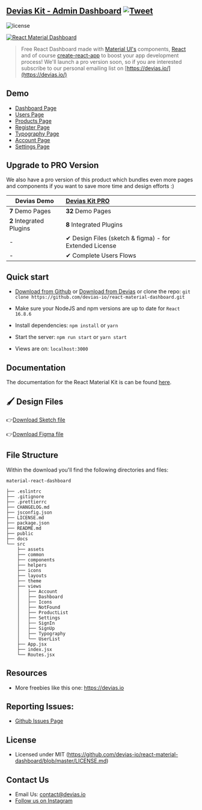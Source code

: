## [Devias Kit - Admin Dashboard](https://react-material-dashboard.devias.io/dashboard) [![Tweet](https://img.shields.io/twitter/url/http/shields.io.svg?style=social&logo=twitter)](https://twitter.com/intent/tweet?text=%F0%9F%9A%A8Devias%20Freebie%20Alert%20-%20An%20awesome%20ready-to-use%20register%20page%20made%20with%20%23material%20%23react%0D%0Ahttps%3A%2F%2Fdevias.io%20%23createreactapp%20%23devias%20%23material%20%23freebie%20%40devias-io)

![license](https://img.shields.io/badge/license-MIT-blue.svg)

[![React Material Dashboard](https://s3.eu-west-2.amazonaws.com/devias/products/react-material-dashboard/react-material-free-xl.jpg)](https://react-material-dashboard.devias.io/dashboard)

> Free React Dashboard made with [Material UI's](https://material-ui.com/?ref=devias-io) components, [React](https://reactjs.org/?ref=devias-io) and of course [create-react-app](https://facebook.github.io/create-react-app/?ref=devias-io) to boost your app development process! We'll launch a pro version soon, so if you are interested subscribe to our personal emailing list on [https://devias.io/](https://devias.io/)

## Demo

- [Dashboard Page](http://react-material-dashboard.devias.io/dashboard?ref=github-readme)
- [Users Page](http://react-material-dashboard.devias.io/users?ref=github-readme)
- [Products Page](http://react-material-dashboard.devias.io/products?ref=github-readme)
- [Register Page](http://react-material-dashboard.devias.io/sign-up?ref=github-readme)
- [Typography Page](http://react-material-dashboard.devias.io/typography?ref=github-readme)
- [Account Page](http://react-material-dashboard.devias.io/account?ref=github-readme)
- [Settings Page](http://react-material-dashboard.devias.io/settings?ref=github-readme)

## Upgrade to PRO Version

We also have a pro version of this product which bundles even more pages and components if you want to save more time and design efforts :)

| Devias Demo              | [Devias Kit PRO](https://themes.material-ui.com/previews/devias-kit-pro/) |
| ------------------------ | :----------------------------------------------------------- |
| **7** Demo Pages         | **32** Demo Pages                                            |
| **2** Integrated Plugins | **8** Integrated Plugins                                     |
| -                        | ✔ Design Files (sketch & figma) - for Extended License       |
| -                        | ✔ Complete Users Flows                                       |

## Quick start

- [Download from Github](https://github.com/devias-io/react-material-dashboard/archive/master.zip) or [Download from Devias](https://devias.io/products/material-react-dashboard) or clone the repo: `git clone https://github.com/devias-io/react-material-dashboard.git`

- Make sure your NodeJS and npm versions are up to date for `React 16.8.6`

- Install dependencies: `npm install` or `yarn`

- Start the server: `npm run start` or `yarn start`

- Views are on: `localhost:3000`

## Documentation

The documentation for the React Material Kit is can be found [here](https://material-ui.com?ref=devias-io).

## 🖌 Design Files

👉[Download Sketch file](https://s3.eu-west-2.amazonaws.com/devias/products/react-material-dashboard/react-material-dashboard-free.sketch)

👉[Download Figma file](https://devias.s3.eu-west-2.amazonaws.com/products/react-material-dashboard/react-material-dashboard-free.fig)

## File Structure

Within the download you'll find the following directories and files:

```
material-react-dashboard

├── .eslintrc
├── .gitignore
├── .prettierrc
├── CHANGELOG.md
├── jsconfig.json
├── LICENSE.md
├── package.json
├── README.md
├── public
├── docs
└── src
	├── assets
	├── common
	├── components
	├── helpers
	├── icons
	├── layouts
	├── theme
	├── views
	│	├── Account
	│	├── Dashboard
	│	├── Icons
	│	├── NotFound
	│	├── ProductList
	│	├── Settings
	│	├── SignIn
	│	├── SignUp
	│	├── Typography
	│	└── UserList
	├── App.jsx
	├── index.jsx
	└── Routes.jsx
```

## Resources

- More freebies like this one: <https://devias.io>

## Reporting Issues:

- [Github Issues Page](https://github.com/devias-io/react-material-dashboard/issues?ref=devias-io)

## License

- Licensed under MIT (https://github.com/devias-io/react-material-dashboard/blob/master/LICENSE.md)

## Contact Us

- Email Us: contact@devias.io
- [Follow us on Instagram](https://www.instagram.com/deviasio/)

